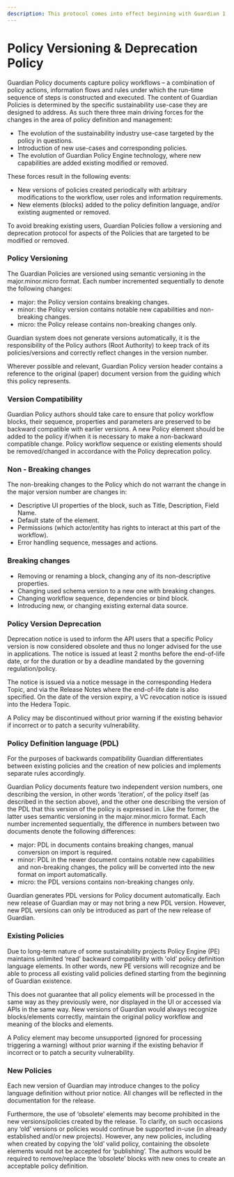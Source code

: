 ```yaml
---
description: This protocol comes into effect beginning with Guardian 1.3.0
---
```


# Policy Versioning & Deprecation Policy

Guardian Policy documents capture policy workflows – a combination of policy actions, information flows and rules under which the run-time sequence of steps is constructed and executed. The content of Guardian Policies is determined by the specific sustainability use-case they are designed to address. As such there three main driving forces for the changes in the area of policy definition and management:

* The evolution of the sustainability industry use-case targeted by the policy in questions.&#x20;
* Introduction of new use-cases and corresponding policies.&#x20;
* The evolution of Guardian Policy Engine technology, where new capabilities are added existing modified or removed.&#x20;

These forces result in the following events:&#x20;

* New versions of policies created periodically with arbitrary modifications to the workflow, user roles and information requirements.&#x20;
* New elements (blocks) added to the policy definition language, and/or existing augmented or removed.&#x20;

To avoid breaking existing users, Guardian Policies follow a versioning and deprecation protocol for aspects of the Policies that are targeted to be modified or removed.

### Policy Versioning

The Guardian Policies are versioned using semantic versioning in the major.minor.micro format. Each number incremented sequentially to denote the following changes:&#x20;

* major: the Policy version contains breaking changes.&#x20;
* minor: the Policy version contains notable new capabilities and non-breaking changes.&#x20;
* micro: the Policy release contains non-breaking changes only.&#x20;

Guardian system does not generate versions automatically, it is the responsibility of the Policy authors (Root Authority) to keep track of its policies/versions and correctly reflect changes in the version number.&#x20;

Wherever possible and relevant, Guardian Policy version header contains a reference to the original (paper) document version from the guiding which this policy represents.&#x20;

### Version Compatibility

Guardian Policy authors should take care to ensure that policy workflow blocks, their sequence, properties and parameters are preserved to be backward compatible with earlier versions. A new Policy element should be added to the policy if/when it is necessary to make a non-backward compatible change. Policy workflow sequence or existing elements should be removed/changed in accordance with the Policy deprecation policy.

### Non - Breaking changes

The non-breaking changes to the Policy which do not warrant the change in the major version number are changes in:&#x20;

* Descriptive UI properties of the block, such as Title, Description, Field Name.&#x20;
* Default state of the element.&#x20;
* Permissions (which actor/entity has rights to interact at this part of the workflow).&#x20;
* Error handling sequence, messages and actions.&#x20;

### Breaking changes

* Removing or renaming a block, changing any of its non-descriptive properties. &#x20;
* Changing used schema version to a new one with breaking changes.&#x20;
* Changing workflow sequence, dependencies or bind block.&#x20;
* Introducing new, or changing existing external data source.&#x20;

### Policy Version Deprecation

Deprecation notice is used to inform the API users that a specific Policy version is now considered obsolete and thus no longer advised for the use in applications. The notice is issued at least 2 months before the end-of-life date, or for the duration or by a deadline mandated by the governing regulation/policy.&#x20;

The notice is issued via a notice message in the corresponding Hedera Topic, and via the Release Notes where the end-of-life date is also specified. On the date of the version expiry, a VC revocation notice is issued into the Hedera Topic. &#x20;

A Policy may be discontinued without prior warning if the existing behavior if incorrect or to patch a security vulnerability.&#x20;

### Policy Definition language (PDL)

For the purposes of backwards compatibility Guardian differentiates between existing policies and the creation of new policies and implements separate rules accordingly.&#x20;

Guardian Policy documents feature two independent version numbers, one describing the version, in other words ‘iteration’, of the policy itself (as described in the section above), and the other one describing the version of the PDL that this version of the policy is expressed in. Like the former, the latter uses semantic versioning in the major.minor.micro format. Each number incremented sequentially, the difference in numbers between two documents denote the following differences:&#x20;

* major: PDL in documents contains breaking changes, manual conversion on import is required.&#x20;
* minor: PDL in the newer document contains notable new capabilities and non-breaking changes, the policy will be converted into the new format on import automatically.&#x20;
* micro: the PDL versions contains non-breaking changes only.&#x20;

Guardian generates PDL versions for Policy document automatically. Each new release of Guardian may or may not bring a new PDL version. However, new PDL versions can only be introduced as part of the new release of Guardian.&#x20;

### Existing Policies

Due to long-term nature of some sustainability projects Policy Engine (PE) maintains unlimited ‘read’ backward compatibility with 'old’ policy definition language elements. In other words, new PE versions will recognize and be able to process all existing valid policies defined starting from the beginning of Guardian existence.&#x20;

This does not guarantee that all policy elements will be processed in the same way as they previously were, nor displayed in the UI or accessed via APIs in the same way. New versions of Guardian would always recognize blocks/elements correctly, maintain the original policy workflow and meaning of the blocks and elements.&#x20;

A Policy element may become unsupported (ignored for processing triggering a warning) without prior warning if the existing behavior if incorrect or to patch a security vulnerability.&#x20;

### New Policies

Each new version of Guardian may introduce changes to the policy language definition without prior notice. All changes will be reflected in the documentation for the release.&#x20;

Furthermore, the use of ‘obsolete’ elements may become prohibited in the new versions/policies created by the release. To clarify, on such occasions any ‘old’ versions or policies would continue be supported in-use (in already established and/or new projects). However, any new policies, including when created by copying the ‘old’ valid policy, containing the obsolete elements would not be accepted for ‘publishing’. The authors would be required to remove/replace the ‘obsolete’ blocks with new ones to create an acceptable policy definition.&#x20;
